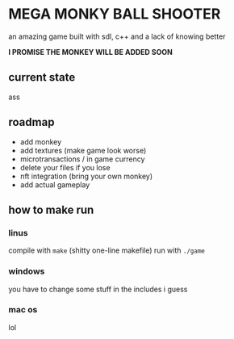 # MEGA MONKY BALL SHOOTER
an amazing game built with sdl, c++ and a lack of knowing better

**I PROMISE THE MONKEY WILL BE ADDED SOON**

## current state
ass

## roadmap
- add monkey
- add textures (make game look worse)
- microtransactions / in game currency
- delete your files if you lose
- nft integration (bring your own monkey)
- add actual gameplay

## how to make run
### linus
compile with `make` (shitty one-line makefile)
run with `./game`

### windows
you have to change some stuff in the includes i guess

### mac os
lol

